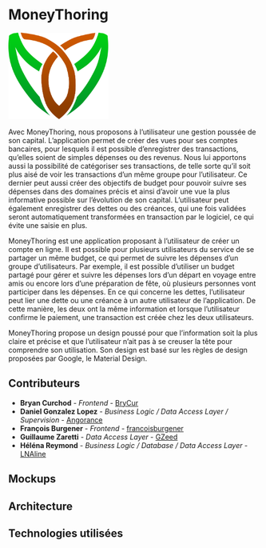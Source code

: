 # MoneyThoring

<img src="/Doc/Divers/Logo.png" width="200px">

Avec  MoneyThoring,  nous  proposons  à  l’utilisateur  une  gestion  poussée  de  son  capital. L’application permet de créer des vues pour ses comptes bancaires, pour lesquels il est possible d’enregistrer des transactions, qu’elles soient de simples dépenses ou des revenus. Nous lui apportons aussi la possibilité de catégoriser ses transactions, de telle sorte qu’il soit plus aisé de voir les transactions d’un même groupe pour l’utilisateur. Ce dernier peut aussi créer des objectifs de budget pour pouvoir suivre ses dépenses dans des domaines précis et ainsi d’avoir une vue la plus informative possible sur l’évolution de son capital. L’utilisateur peut également enregistrer des dettes ou des créances, qui une fois validées seront automatiquement transformées en transaction par le logiciel, ce qui évite une saisie en plus. 

MoneyThoring est une application proposant à l’utilisateur de créer un compte en ligne. Il est possible pour plusieurs utilisateurs  du  service  de  se  partager  un  même budget, ce qui permet de suivre les dépenses d’un groupe d’utilisateurs. Par exemple, il est possible d’utiliser un budget partagé pour gérer et suivre les dépenses lors d’un départ en voyage  entre  amis  ou  encore  lors  d’une  préparation  de  fête,  où  plusieurs  personnes  vont participer dans les dépenses. En ce qui concerne les dettes, l’utilisateur peut lier une dette ou une créance à un autre utilisateur de l’application. De cette manière, les deux ont  la  même  information  et  lorsque  l’utilisateur  confirme  le  paiement,  une  transaction  est créée chez les deux utilisateurs. 

MoneyThoring propose un design poussé pour que l’information soit la plus claire et précise et que l’utilisateur n’ait pas à se creuser la tête pour comprendre son utilisation. Son design est basé sur les règles de design proposées par Google, le Material Design. 

## Contributeurs

* **Bryan Curchod** - *Frontend* - [BryCur](https://github.com/BryCur)
* **Daniel Gonzalez Lopez** - *Business Logic / Data Access Layer / Supervision* - [Angorance](https://github.com/Angorance)
* **François Burgener** - *Frontend* - [francoisburgener](https://github.com/francoisburgener)
* **Guillaume Zaretti** - *Data Access Layer* - [GZeed](https://github.com/GZeed)
* **Héléna Reymond** - *Business Logic / Database / Data Access Layer* - [LNAline](https://github.com/LNAline)

## Mockups

## Architecture

## Technologies utilisées
